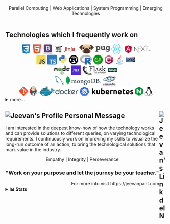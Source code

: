 <div align="center">
Parallel Computing | Web Applications | System Programming | Emerging Technologies
</div>
<br />

## Technologies which I frequently work on

<div align="center">
<img src = 'https://github.com/jvnp/jvnp/blob/main/images/css.svg' height='30'/>
<img src = 'https://github.com/jvnp/jvnp/blob/main/images/html.svg' height='30'/>
<img src = 'https://github.com/jvnp/jvnp/blob/main/images/bootstrap.svg' height='30'/>
<img src = 'https://github.com/jvnp/jvnp/blob/main/images/jinja.svg' height='30'/>
<img src = 'https://github.com/jvnp/jvnp/blob/main/images/pug.svg' height='30'/>
<img src = 'https://github.com/jvnp/jvnp/blob/main/images/react.svg' height='30'/>
<img src = 'https://github.com/jvnp/jvnp/blob/main/images/angular.svg' height='30'/>
<img src = 'https://github.com/jvnp/jvnp/blob/main/images/nextjs.svg' height='30'/>
</div>

<div align="center">
<img src = 'https://github.com/jvnp/jvnp/blob/main/images/js.svg' height='30'/>
<img src = 'https://github.com/jvnp/jvnp/blob/main/images/typescript.svg' height='30'/>
<img src = 'https://github.com/jvnp/jvnp/blob/main/images/python.svg' height='30'/>
<img src = 'https://github.com/jvnp/jvnp/blob/main/images/rust.svg' height='30'/>
<img src = 'https://github.com/jvnp/jvnp/blob/main/images/r.svg' height='30'/>
<img src = 'https://github.com/jvnp/jvnp/blob/main/images/csharp.svg' height='30'/>
<img src = 'https://github.com/jvnp/jvnp/blob/main/images/cpp.svg' height='30'/>
<img src = 'https://github.com/jvnp/jvnp/blob/main/images/java.svg' height='30'/>
<img src = 'https://github.com/jvnp/jvnp/blob/main/images/php.svg' height='30'/>
</div>

<div align="center">
<img src = 'https://github.com/jvnp/jvnp/blob/main/images/nodejs.svg' height='30'/>
<img src = 'https://github.com/jvnp/jvnp/blob/main/images/dotnet.svg' height='30'/>
<img src = 'https://github.com/jvnp/jvnp/blob/main/images/flask.svg' height='30'/>
<img src = 'https://github.com/jvnp/jvnp/blob/main/images/django.svg' height='30'/>
</div>

<div align="center">
<img src = 'https://github.com/jvnp/jvnp/blob/main/images/sql.svg' height='30'/>
<img src = 'https://github.com/jvnp/jvnp/blob/main/images/mongodb.svg' height='30'/>
<img src = 'https://github.com/jvnp/jvnp/blob/main/images/cassandra.svg' height='30'/>
</div>

<div align="center">
<img src = 'https://github.com/jvnp/jvnp/blob/main/images/git.svg' height='30'/>
<img src = 'https://github.com/jvnp/jvnp/blob/main/images/jenkins.svg' height='30'/>
<img src = 'https://github.com/jvnp/jvnp/blob/main/images/docker.svg' height='30'/>
<img src = 'https://github.com/jvnp/jvnp/blob/main/images/kubernetes.svg' height='30'/>
<img src = 'https://github.com/jvnp/jvnp/blob/main/images/nginx.svg' height='30'/>
<img src = 'https://github.com/jvnp/jvnp/blob/main/images/linux.svg' height='30'/>
</div>

<details>
<summary> more... </summary>

<div align="center">
<img src = 'https://github.com/jvnp/jvnp/blob/main/images/tensorflow.svg' height='30'/>
<img src = 'https://github.com/jvnp/jvnp/blob/main/images/opencv.svg' height='30'/>
</div>

</details>

## <img alt="Jeevan's Profile" width="22px" src="https://jeevanpant.com/img/fav.png" /> Personal Message <a href="https://in.linkedin.com/in/jeevanprakashpant"><img align="right" alt="Jeevan's LinkdeIN" width="22px" src="https://cdn.jsdelivr.net/npm/simple-icons@v3/icons/linkedin.svg" /></a>

I am interested in the deepest know-how of how the technology works and can provide solutions to different queries, on varying technological requirements. I continuously work on improving my skills to visualize the long-run outcome of an action, to bring the technological solutions that mark value in the industry.

<div align="center">
Empathy | Integrity | Perseverance

### "Work on your purpose and let the journey be your teacher."
</div>

<div align="right">
For more info visit https://jeevanpant.com
</div>


<details>
<summary> <b>📊 Stats </b></summary>
<p align="center">
  <img align="center" width="450" height="165" src="https://github-readme-stats.vercel.app/api?username=jvnp&show_icons=true&hide_border=false&line_height=20&show_owner=true&bg_color=0,EEEEEE,FFFFFF&theme=graywhite"/>
<img align="center" width="450" height="150" src="https://github-readme-stats.vercel.app/api/top-langs/?username=jvnp&layout=compact&hide=HTML&langs_count=10&bg_color=0,EEEEEE,FFFFFF&theme=graywhite"/>
</p>

<p align="center">
  <img src="https://komarev.com/ghpvc/?username=jvnp" alt="Jeevan" />
    <a href="https://github.com/jvnp/"><img src="https://img.shields.io/github/followers/jvnp?style=flat-square?color=%234CC61E&label=GitHub%20Followers%20"/></a>
  <a href="https://github.com/jvnp/"><img src="https://img.shields.io/github/last-commit/jvnp/jvnp?style=flat-square?color=red&label=Last%20Updated%20"/></a>
</p
</details>


